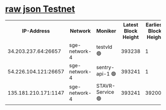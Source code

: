 
[raw json Testnet](https://rpc-check.bandt.stavr.tech/bandt/rpcbandt_result.json)
=


<table><tr><th>IP-Address</th><th>Network</th><th>Moniker</th><th>Latest Block Height</th><th>Earliest Block Height</th><th>Catching Up</th><th>Voting Power</th><th>Scan Time</th></tr><tr><td>34.203.237.64:26657</td><td>sge-network-4</td><td>testvld 🟢</td><td>393238</td><td>1</td><td>False</td><td>0</td><td>2023-11-27T10:19:58.366220456UTC</td></tr><tr><td>54.226.104.121:26657</td><td>sge-network-4</td><td>sentry-api-1 🟢</td><td>393241</td><td>1</td><td>False</td><td>0</td><td>2023-11-27T10:20:11.224519967UTC</td></tr><tr><td>135.181.210.171:1147</td><td>sge-network-4</td><td>STAVR-Service 🟢</td><td>393241</td><td>392001</td><td>False</td><td>0</td><td>2023-11-27T10:20:15.615591839UTC</td></tr></table>